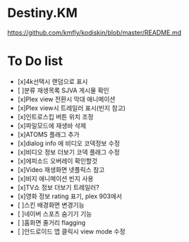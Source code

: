 # Destiny.KM
https://github.com/kmfly/kodiskin/blob/master/README.md
# To Do list
- [x]4k선택시 랜덤으로 표시
- [ ]분류 재생목록 SJVA 게시물 확인
- [x]Plex view 전환시 막대 애니메이션
- [x]Plex view시 트레일러 표시(빈지 참고)
- [x]인트로스킵 버튼 위치 조정
- [x]파일모드에 재생바 삭제
- [x]ATOMS 플래그 추가
- [x]dialog info 에 비디오 코덱정보 수정
- [x]비디오 정보 더보기 코덱 플래그 수정
- [x]에피소드 오버레이 확인할것
- [x]Video 재생화면 넷플릭스 참고
- [x]비지 애니메이션 빈지 사용
- [x]TV쇼 정보 더보기 트레일러?
- [x]영화 정보 rating 표기, plex 903에서
- [ ]스킨 배경화면 변경기능
- [ ]네이버 스포츠 숨기기 기능
- [ ]홈화면 줄거리 flagging
- [ ]안드로이드 앱 클릭시 view mode 수정
